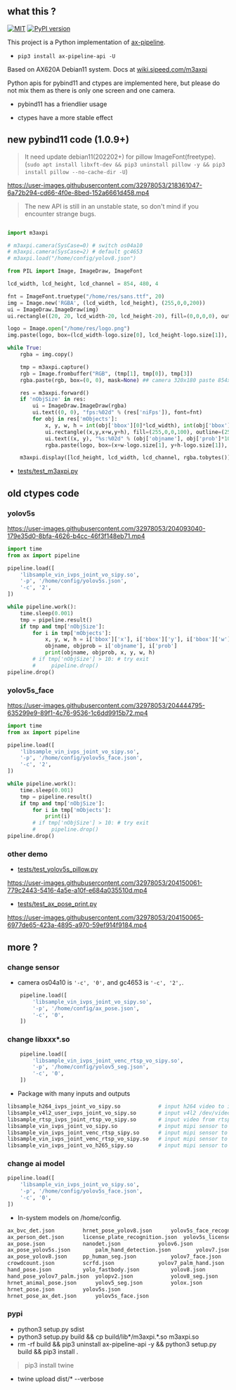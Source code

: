 ## what this ?

[![MIT](https://img.shields.io/badge/license-MIT-blue.svg)](./LICENSE)
[![PyPI version](https://badge.fury.io/py/ax-pipeline-api.svg)](https://badge.fury.io/py/ax-pipeline-api)

This project is a Python implementation of [ax-pipeline](https://github.com/AXERA-TECH/ax-pipeline).

- `pip3 install ax-pipeline-api -U`

Based on AX620A Debian11 system. Docs at [wiki.sipeed.com/m3axpi](https://wiki.sipeed.com/m3axpi)

Python apis for pybind11 and ctypes are implemented here, but please do not mix them as there is only one screen and one camera.

- pybind11 has a friendlier usage

- ctypes have a more stable effect

## new pybind11 code (1.0.9+)

>  It need update debian11(202202+) for pillow ImageFont(freetype). (`sudo apt install libxft-dev && pip3 uninstall pillow -y && pip3 install pillow --no-cache-dir -U`)

https://user-images.githubusercontent.com/32978053/218361047-6a72b294-cd66-4f0e-8bed-152a6661d458.mp4

> The new API is still in an unstable state, so don't mind if you encounter strange bugs.

```python

import m3axpi

# m3axpi.camera(SysCase=0) # switch os04a10
# m3axpi.camera(SysCase=2) # default gc4653
# m3axpi.load("/home/config/yolov8.json")

from PIL import Image, ImageDraw, ImageFont

lcd_width, lcd_height, lcd_channel = 854, 480, 4

fnt = ImageFont.truetype("/home/res/sans.ttf", 20)
img = Image.new('RGBA', (lcd_width, lcd_height), (255,0,0,200))
ui = ImageDraw.ImageDraw(img)
ui.rectangle((20, 20, lcd_width-20, lcd_height-20), fill=(0,0,0,0), outline=(0,0,255,100), width=20)

logo = Image.open("/home/res/logo.png")
img.paste(logo, box=(lcd_width-logo.size[0], lcd_height-logo.size[1]), mask=None)

while True:
    rgba = img.copy()

    tmp = m3axpi.capture()
    rgb = Image.frombuffer("RGB", (tmp[1], tmp[0]), tmp[3])
    rgba.paste(rgb, box=(0, 0), mask=None) ## camera 320x180 paste 854x480

    res = m3axpi.forward()
    if 'nObjSize' in res:
        ui = ImageDraw.ImageDraw(rgba)
        ui.text((0, 0), "fps:%02d" % (res['niFps']), font=fnt)
        for obj in res['mObjects']:
            x, y, w, h = int(obj['bbox'][0]*lcd_width), int(obj['bbox'][1]*lcd_height), int(obj['bbox'][2]*lcd_width), int(obj['bbox'][3]*lcd_height)
            ui.rectangle((x,y,x+w,y+h), fill=(255,0,0,100), outline=(255,0,0,255))
            ui.text((x, y), "%s:%02d" % (obj['objname'], obj['prob']*100), font=fnt)
            rgba.paste(logo, box=(x+w-logo.size[1], y+h-logo.size[1]), mask=None)

    m3axpi.display([lcd_height, lcd_width, lcd_channel, rgba.tobytes()])

```

- [tests/test_m3axpi.py](tests/test_m3axpi.py)

## old ctypes code

### yolov5s

https://user-images.githubusercontent.com/32978053/204093040-179e35d0-8bfa-4626-b4cc-46f3f148eb71.mp4

```python
import time
from ax import pipeline

pipeline.load([
    'libsample_vin_ivps_joint_vo_sipy.so',
    '-p', '/home/config/yolov5s.json',
    '-c', '2',
])

while pipeline.work():
    time.sleep(0.001)
    tmp = pipeline.result()
    if tmp and tmp['nObjSize']:
        for i in tmp['mObjects']:
            x, y, w, h = i['bbox']['x'], i['bbox']['y'], i['bbox']['w'], i['bbox']['h']
            objname, objprob = i['objname'], i['prob']
            print(objname, objprob, x, y, w, h)
        # if tmp['nObjSize'] > 10: # try exit
        #     pipeline.drop()
pipeline.drop()

```

### yolov5s_face

https://user-images.githubusercontent.com/32978053/204444795-635299e9-89f1-4c76-9536-1c6dd9915b72.mp4

```python
import time
from ax import pipeline

pipeline.load([
    'libsample_vin_ivps_joint_vo_sipy.so',
    '-p', '/home/config/yolov5s_face.json',
    '-c', '2',
])

while pipeline.work():
    time.sleep(0.001)
    tmp = pipeline.result()
    if tmp and tmp['nObjSize']:
        for i in tmp['mObjects']:
            print(i)
        # if tmp['nObjSize'] > 10: # try exit
        #     pipeline.drop()
pipeline.drop()

```

### other demo

- [tests/test_yolov5s_pillow.py](tests/test_yolov5s_pillow.py)

https://user-images.githubusercontent.com/32978053/204150061-779c2443-5416-4a5e-a10f-e684a035510d.mp4

- [tests/test_ax_pose_print.py](tests/test_ax_pose_print.py)

https://user-images.githubusercontent.com/32978053/204150065-6977de65-423a-4895-a970-59ef914f9184.mp4

## more ?

### change sensor

- camera os04a10 is `'-c', '0',` and gc4653 is `'-c', '2',`.

```python
    pipeline.load([
        'libsample_vin_ivps_joint_vo_sipy.so',
        '-p', '/home/config/ax_pose.json',
        '-c', '0',
    ])
```

### change libxxx*.so

```python
    pipeline.load([
        'libsample_vin_ivps_joint_venc_rtsp_vo_sipy.so',
        '-p', '/home/config/yolov5_seg.json',
        '-c', '0',
    ])
```

- Package with many inputs and outputs

```bash
libsample_h264_ivps_joint_vo_sipy.so            # input h264 video to ivps joint output screen vo
libsample_v4l2_user_ivps_joint_vo_sipy.so       # input v4l2 /dev/videoX to ivps joint output screen vo
libsample_rtsp_ivps_joint_rtsp_vo_sipy.so       # input video from rtsp to ivps joint output rtsp and screen vo
libsample_vin_ivps_joint_vo_sipy.so             # input mipi sensor to ivps joint output screen vo
libsample_vin_ivps_joint_venc_rtsp_sipy.so      # input mipi sensor to ivps joint output rtsp
libsample_vin_ivps_joint_venc_rtsp_vo_sipy.so   # input mipi sensor to ivps joint output rtsp and screen vo
libsample_vin_ivps_joint_vo_h265_sipy.so        # input mipi sensor to ivps joint output screen vo and save h265 video file
```

### change ai model

```python
pipeline.load([
    'libsample_vin_ivps_joint_vo_sipy.so',
    '-p', '/home/config/yolov5s_face.json',
    '-c', '0',
])
```

- In-system models on /home/config.

```bash
ax_bvc_det.json		    hrnet_pose_yolov8.json	    yolov5s_face_recognition.json
ax_person_det.json	    license_plate_recognition.json  yolov5s_license_plate.json
ax_pose.json		    nanodet.json		    yolov6.json
ax_pose_yolov5s.json	    palm_hand_detection.json	    yolov7.json
ax_pose_yolov8.json	    pp_human_seg.json		    yolov7_face.json
crowdcount.json		    scrfd.json			    yolov7_palm_hand.json
hand_pose.json		    yolo_fastbody.json		    yolov8.json
hand_pose_yolov7_palm.json  yolopv2.json		    yolov8_seg.json
hrnet_animal_pose.json	    yolov5_seg.json		    yolox.json
hrnet_pose.json		    yolov5s.json
hrnet_pose_ax_det.json	    yolov5s_face.json
```

### pypi

- python3 setup.py sdist
- python3 setup.py build && cp build/lib*/m3axpi.*.so m3axpi.so
- rm -rf build && pip3 uninstall ax-pipeline-api -y && python3 setup.py build && pip3 install .
> pip3 install twine
- twine upload dist/* --verbose
